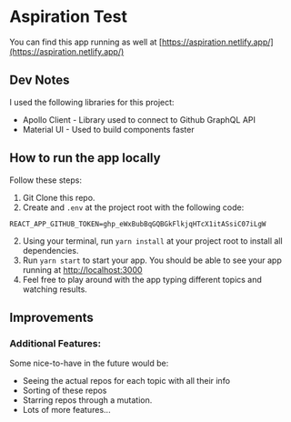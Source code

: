 # Aspiration Test

You can find this app running as well at [https://aspiration.netlify.app/](https://aspiration.netlify.app/)

## Dev Notes

I used the following libraries for this project:
- Apollo Client - Library used to connect to Github GraphQL API
- Material UI - Used to build components faster

## How to run the app locally

Follow these steps:

1. Git Clone this repo.
2. Create and `.env` at the project root with the following code:
```
REACT_APP_GITHUB_TOKEN=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
```
2. Using your terminal, run `yarn install` at your project root to install all dependencies.
3. Run `yarn start` to start your app. You should be able to see your app running at [http://localhost:3000](http://localhost:3000)
4. Feel free to play around with the app typing different topics and watching results.


## Improvements

### Additional Features:

Some nice-to-have in the future would be:
- Seeing the actual repos for each topic with all their info
- Sorting of these repos
- Starring repos through a mutation.
- Lots of more features...